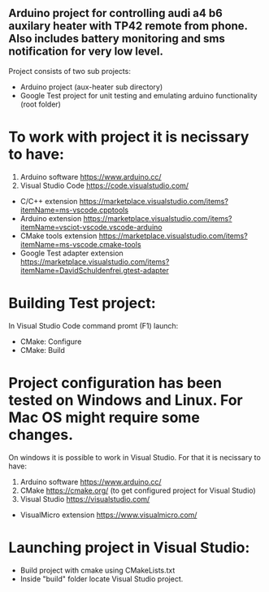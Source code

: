 ## Arduino project for controlling audi a4 b6 auxilary heater with TP42 remote from phone. Also includes battery monitoring and sms notification for very low level.

Project consists of two sub projects:
* Arduino project (aux-heater sub directory)
* Google Test project for unit testing and emulating arduino functionality (root folder)

# To work with project it is necissary to have:
1) Arduino software https://www.arduino.cc/
2) Visual Studio Code https://code.visualstudio.com/
  * C/C++ extension https://marketplace.visualstudio.com/items?itemName=ms-vscode.cpptools
  * Arduino extension https://marketplace.visualstudio.com/items?itemName=vsciot-vscode.vscode-arduino
  * CMake tools extension https://marketplace.visualstudio.com/items?itemName=ms-vscode.cmake-tools
  * Google Test adapter extension https://marketplace.visualstudio.com/items?itemName=DavidSchuldenfrei.gtest-adapter

# Building Test project:
In Visual Studio Code command promt (F1) launch:
 * CMake: Configure
 * CMake: Build

# Project configuration has been tested on Windows and Linux. For Mac OS might require some changes.

On windows it is possible to work in Visual Studio. For that it is necissary to have:
1) Arduino software https://www.arduino.cc/
2) CMake https://cmake.org/ (to get configured project for Visual Studio)
2) Visual Studio https://visualstudio.com/
  * VisualMicro extension https://www.visualmicro.com/

# Launching project in Visual Studio:
* Build project with cmake using CMakeLists.txt
* Inside "build" folder locate Visual Studio project.
